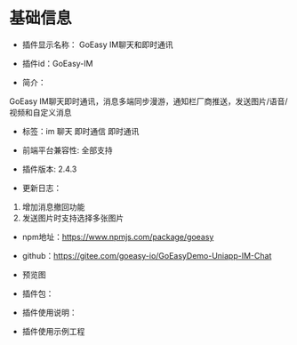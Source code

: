 # 基础信息
* 插件显示名称： GoEasy IM聊天和即时通讯

* 插件id：GoEasy-IM

* 简介：

GoEasy IM聊天即时通讯，消息多端同步漫游，通知栏厂商推送，发送图片/语音/视频和自定义消息

* 标签：im 聊天 即时通信 即时通讯

* 前端平台兼容性: 全部支持

* 插件版本: 2.4.3

* 更新日志：

1. 增加消息撤回功能
2. 发送图片时支持选择多张图片

* npm地址：https://www.npmjs.com/package/goeasy
* github：https://gitee.com/goeasy-io/GoEasyDemo-Uniapp-IM-Chat

* 预览图

* 插件包：

* 插件使用说明：

* 插件使用示例工程
